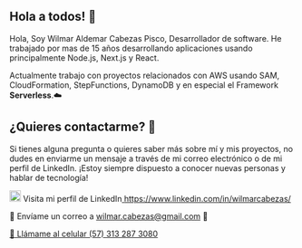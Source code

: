 ## Hola a todos! 👋

Hola, Soy Wilmar Aldemar Cabezas Pisco, Desarrollador de software. He trabajado por mas de 15 años desarrollando aplicaciones usando principalmente Node.js, Next.js y React.

Actualmente trabajo con proyectos relacionados con AWS usando SAM, CloudFormation, StepFunctions, DynamoDB y en especial el Framework <b>Serverless</b>.☁️

## ¿Quieres contactarme? 📩

Si tienes alguna pregunta o quieres saber más sobre mí y mis proyectos, no dudes en enviarme un mensaje a través de mi correo electrónico o de mi perfil de LinkedIn. ¡Estoy siempre dispuesto a conocer nuevas personas y hablar de tecnología!

<img src="https://www.myltdexpress.com/images/linked.png" width="20" height="20" alt="LinkedIn"> Visita mi perfil de LinkedIn<a href="https://www.linkedin.com/in/wilmarcabezas/">
  https://www.linkedin.com/in/wilmarcabezas/
</a>




📧 Envíame un correo a [wilmar.cabezas@gmail.com](mailto:wilmar.cabezas@gmail.com) 📧

[📱 Llámame al celular (57) 313 287 3080](tel:573132873080)









